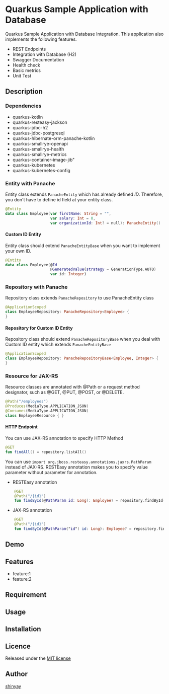 # Quarkus Sample Application with Database

Quarkus Sample Application with Database Integration.
This application also implements the following features.

- REST Endpoints
- Integration with Database (H2)
- Swagger Documentation
- Health check
- Basic metrics
- Unit Test

## Description
### Dependencies
- quarkus-kotlin
- quarkus-resteasy-jackson
- quarkus-jdbc-h2
- quarkus-jdbc-postgresql
- quarkus-hibernate-orm-panache-kotlin
- quarkus-smallrye-openapi
- quarkus-smallrye-health
- quarkus-smallrye-metrics
- quarkus-container-image-jib"
- quarkus-kubernetes
- quarkus-kubernetes-config

### Entity with Panache
Entity class extends `PanacheEntity` which has already defined *ID*.
Therefore, you don't have to define id field at your entity class.

```kotlin
@Entity
data class Employee(var firstName: String = "",
                    var salary: Int = 0,
                    var organizationId: Int? = null): PanacheEntity()
```

#### Custom ID Entity
Entity class should extend `PanacheEntityBase` when you want to implement your own ID.

```kotlin
@Entity
data class Employee(@Id
                    @GeneratedValue(strategy = GenerationType.AUTO)
                    var id: Integer)
```

### Repository with Panache
Repository class extends `PanacheRepository` to use PanacheEntity class

```kotlin
@ApplicationScoped
class EmployeeRepository: PanacheRepository<Employee> {
}
```

#### Repository for Custom ID Entity
Repository class should extend `PanacheRepositoryBase` when you deal with Custom ID entity which extends `PanacheEntityBase`

```kotlin
@ApplicationScoped
class EmployeeRepository: PanacheRepositoryBase<Employee, Integer> {
}
```

### Resource for JAX-RS
Resource classes are annotated with @Path or a request method designator, such as @GET, @PUT, @POST, or @DELETE.

```kotlin
@Path("/employees")
@Produces(MediaType.APPLICATION_JSON)
@Consumes(MediaType.APPLICATION_JSON)
class EmployeeResource { }
```

#### HTTP Endpoint
You can use JAX-RS annotation to specify HTTP Method

```kotlin
@GET
fun findAll() = repository.listAll()
```

You can use `import org.jboss.resteasy.annotations.jaxrs.PathParam` instead of JAX-RS.
RESTEasy annotation makes you to specify value parameter without parameter for annotation.

- RESTEasy annotation
```kotlin
    @GET
    @Path("/{id}")
    fun findById(@PathParam id: Long): Employee? = repository.findById(id)
```

- JAX-RS annotation
```kotlin
    @GET
    @Path("/{id}")
    fun findById(@PathParam("id") id: Long): Employee? = repository.findById(id)
```


## Demo

## Features

- feature:1
- feature:2

## Requirement

## Usage

## Installation

## Licence

Released under the [MIT license](https://gist.githubusercontent.com/shinyay/56e54ee4c0e22db8211e05e70a63247e/raw/34c6fdd50d54aa8e23560c296424aeb61599aa71/LICENSE)

## Author

[shinyay](https://github.com/shinyay)
